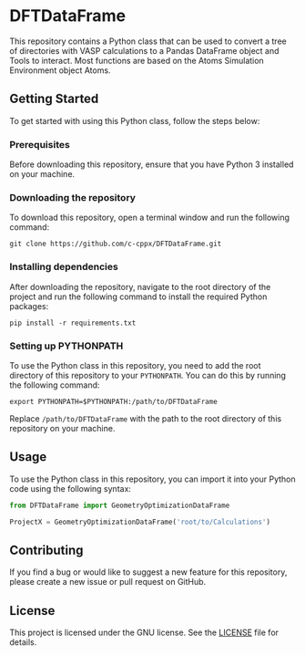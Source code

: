 # DFTDataFrame

This repository contains a Python class that can be used to convert a tree of directories with VASP calculations to a Pandas DataFrame object and Tools to interact. Most functions are based on the
Atoms Simulation Environment object Atoms.

## Getting Started

To get started with using this Python class, follow the steps below:

### Prerequisites

Before downloading this repository, ensure that you have Python 3 installed on your machine.

### Downloading the repository

To download this repository, open a terminal window and run the following command:

```
git clone https://github.com/c-cppx/DFTDataFrame.git
```

### Installing dependencies

After downloading the repository, navigate to the root directory of the project and run the following command to install the required Python packages:

```
pip install -r requirements.txt
```

### Setting up PYTHONPATH

To use the Python class in this repository, you need to add the root directory of this repository to your `PYTHONPATH`. You can do this by running the following command:

```
export PYTHONPATH=$PYTHONPATH:/path/to/DFTDataFrame
```

Replace `/path/to/DFTDataFrame` with the path to the root directory of this repository on your machine.

## Usage

To use the Python class in this repository, you can import it into your Python code using the following syntax:

```python
from DFTDataFrame import GeometryOptimizationDataFrame

ProjectX = GeometryOptimizationDataFrame('root/to/Calculations')
```

## Contributing

If you find a bug or would like to suggest a new feature for this repository, please create a new issue or pull request on GitHub.

## License

This project is licensed under the GNU license. See the [LICENSE](LICENSE) file for details.
